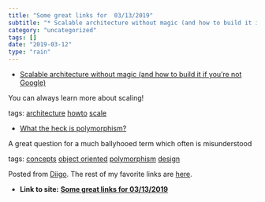 ```yaml
---
title: "Some great links for  03/13/2019"
subtitle: "* Scalable architecture without magic (and how to build it if you’re not Google)"
category: "uncategorized"
tags: []
date: "2019-03-12"
type: "rain"
---
```

* [Scalable architecture without magic (and how to build it if you’re not Google)](<https://dev.to/uyouthe/scalable-architecture-without-magic-and-how-to-build-it-if-youre-not-google-336a?utm_source=Newsletter+Subscribers&utm_campaign=4262f7719c-EMAIL_CAMPAIGN_2019_02_25_01_51&utm_medium=email&utm_term=0_d8f11d5d1e-4262f7719c-154336497>)

You can always learn more about scaling!

tags: [architecture](<https://www.diigo.com/user/pitosalas/architecture>)
[howto](<https://www.diigo.com/user/pitosalas/howto>)
[scale](<https://www.diigo.com/user/pitosalas/scale>)

  * [What the heck is polymorphism?](<https://dev.to/jvanbruegge/what-the-heck-is-polymorphism-nmh?utm_source=Newsletter+Subscribers&utm_campaign=4262f7719c-EMAIL_CAMPAIGN_2019_02_25_01_51&utm_medium=email&utm_term=0_d8f11d5d1e-4262f7719c-154336497>)

A great question for a much ballyhooed term which often is misunderstood

tags: [concepts](<https://www.diigo.com/user/pitosalas/concepts>) [object
oriented](<https://www.diigo.com/user/pitosalas/object oriented>)
[polymorphism](<https://www.diigo.com/user/pitosalas/polymorphism>)
[design](<https://www.diigo.com/user/pitosalas/design>)

Posted from [Diigo](<https://www.diigo.com>). The rest of my favorite links
are [here](<https://www.diigo.com/user/pitosalas>).


* **Link to site:** **[Some great links for  03/13/2019](None)**